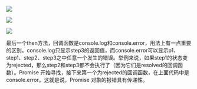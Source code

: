 

![](https://i.loli.net/2021/08/25/PK4j7HGYy2w8qTr.png)



![](https://i.loli.net/2021/08/25/EyR7IGg9U6l8VqJ.png)



![](https://i.loli.net/2021/08/25/lgEfq7KN6rsj5pM.png)



最后一个then方法，回调函数是console.log和console.error，用法上有一点重要的区别。console.log只显示step3的返回值，而console.error可以显示p1、step1、step2、step3之中任意一个发生的错误。举例来说，如果step1的状态变为rejected，那么step2和step3都不会执行了（因为它们是resolved的回调函数）。Promise 开始寻找，接下来第一个为rejected的回调函数，在上面代码中是console.error。这就是说，Promise 对象的报错具有传递性。

